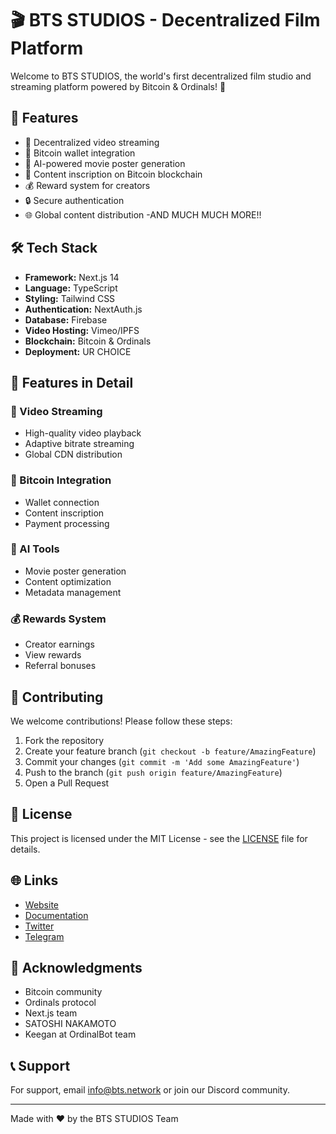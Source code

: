 # 🎬 BTS STUDIOS - Decentralized Film Platform

Welcome to BTS STUDIOS, the world's first decentralized film studio and streaming platform powered by Bitcoin & Ordinals! 🚀

## 🌟 Features

- 🎥 Decentralized video streaming
- 💎 Bitcoin wallet integration
- 🎨 AI-powered movie poster generation
- 📝 Content inscription on Bitcoin blockchain
- 💰 Reward system for creators
- 🔒 Secure authentication
- 🌐 Global content distribution
-AND MUCH MUCH MORE!!

## 🛠️ Tech Stack

- **Framework:** Next.js 14
- **Language:** TypeScript
- **Styling:** Tailwind CSS
- **Authentication:** NextAuth.js
- **Database:** Firebase
- **Video Hosting:** Vimeo/IPFS
- **Blockchain:** Bitcoin & Ordinals
- **Deployment:** UR CHOICE

## 📱 Features in Detail

### 🎥 Video Streaming
- High-quality video playback
- Adaptive bitrate streaming
- Global CDN distribution

### 💎 Bitcoin Integration
- Wallet connection
- Content inscription
- Payment processing

### 🎨 AI Tools
- Movie poster generation
- Content optimization
- Metadata management

### 💰 Rewards System
- Creator earnings
- View rewards
- Referral bonuses

## 🤝 Contributing

We welcome contributions! Please follow these steps:

1. Fork the repository
2. Create your feature branch (`git checkout -b feature/AmazingFeature`)
3. Commit your changes (`git commit -m 'Add some AmazingFeature'`)
4. Push to the branch (`git push origin feature/AmazingFeature`)
5. Open a Pull Request

## 📄 License

This project is licensed under the MIT License - see the [LICENSE](LICENSE) file for details.

## 🌐 Links

- [Website](https://app/bts.network)
- [Documentation](https://docs.bts-studios.com)
- [Twitter](https://x.com/hodlbtsstudios)
- [Telegram](btsstudios)

## 🙏 Acknowledgments

- Bitcoin community
- Ordinals protocol
- Next.js team
- SATOSHI NAKAMOTO
- Keegan at OrdinalBot team

## 📞 Support

For support, email info@bts.network or join our Discord community.

---

Made with ❤️ by the BTS STUDIOS Team

